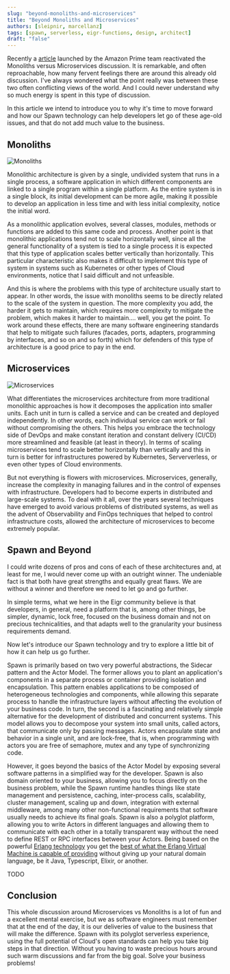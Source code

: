 ```yaml
---
slug: "beyond-monoliths-and-microservices"
title: "Beyond Monoliths and Microservices"
authors: [sleipnir, marcellanz]
tags: [spawn, serverless, eigr-functions, design, architect]
draft: "false"
---
```


Recently a [article](https://www.primevideotech.com/video-streaming/scaling-up-the-prime-video-audio-video-monitoring-service-and-reducing-costs-by-90)
launched by the Amazon Prime team reactivated the Monoliths versus Microservices discussion. It is remarkable, and often reproachable, 
how many fervent feelings there are around this already old discussion.
I've always wondered what the point really was between these two often conflicting views of the world. And I could never understand why 
so much energy is spent in this type of discussion.

In this article we intend to introduce you to why it's time to move forward and how our Spawn technology can help developers 
let go of these age-old issues, and that do not add much value to the business.

## Monoliths

![Monoliths](/img/monoliths.jpg "Monoliths")

Monolithic architecture is given by a single, undivided system that runs in a single process, a software application in which different components are linked to a single program within a single platform.
As the entire system is in a single block, its initial development can be more agile, making it possible to develop an application in less time and with less initial complexity, notice the initial word.

As a monolithic application evolves, several classes, modules, methods or functions are added to this same code and process.
Another point is that monolithic applications tend not to scale horizontally well, since all the general functionality of a system is tied to a single process it is expected that this type of application scales better vertically than horizontally. This particular characteristic also makes it difficult to implement this type of system in systems such as Kubernetes or other types of Cloud environments, notice that I said difficult and not unfeasible.

And this is where the problems with this type of architecture usually start to appear. In other words, the issue with monoliths seems to be directly related to the scale of the system in question. The more complexity you add, the harder it gets to maintain, which requires more complexity to mitigate the problem, which makes it harder to maintain.... well, you get the point.
To work around these effects, there are many software engineering standards that help to mitigate such failures (facades, ports, adapters, programming by interfaces, and so on and so forth)
which for defenders of this type of architecture is a good price to pay in the end. 


## Microservices

![Microservices](/img/microservices.jpg "Microservices")

What differentiates the microservices architecture from more traditional monolithic approaches is how it decomposes the application into smaller units. Each unit in turn is called a service and can be created and deployed independently. In other words, each individual service can work or fail without compromising the others. This helps you embrace the technology side of DevOps and make constant iteration and constant delivery (CI/CD) more streamlined and feasible (at least in theory).
In terms of scaling microservices tend to scale better horizontally than vertically and this in turn is better for infrastructures powered by Kubernetes, Serververless, or even other types of Cloud environments.

But not everything is flowers with microservices. Microservices, generally, increase the complexity in managing failures and in the control of expenses with infrastructure. Developers had to become experts in distributed and large-scale systems.
To deal with it all, over the years several techniques have emerged to avoid various problems of distributed systems, as well as the advent of Observability and FinOps techniques that helped to control infrastructure costs, allowed the architecture of microservices to become extremely popular.


## Spawn and Beyond

I could write dozens of pros and cons of each of these architectures and, at least for me, I would never come up with an outright winner. The undeniable fact is that both have great strengths and equally great flaws. We are without a winner and therefore we need to let go and go further.

In simple terms, what we here in the Eigr community believe is that developers, in general, need a platform that is, among other things, be simpler, dynamic, lock free, focused on the business domain and not on precious technicalities, and that adapts well to the granularity your business requirements demand.

Now let's introduce our Spawn technology and try to explore a little bit of how it can help us go further.

Spawn is primarily based on two very powerful abstractions, the Sidecar pattern and the Actor Model. The former allows you to plant an application's components in a separate process or container providing isolation and encapsulation. This pattern enables applications to be composed of heterogeneous technologies and components, while allowing this separate process to handle the infrastructure layers without affecting the evolution of your business code. In turn, the second is a fascinating and relatively simple alternative for the development of distributed and concurrent systems. This model allows you to decompose your system into small units, called actors, that communicate only by passing messages. Actors encapsulate state and behavior in a single unit, and are lock-free, that is, when programming with actors you are free of semaphore, mutex and any type of synchronizing code.

However, it goes beyond the basics of the Actor Model by exposing several software patterns in a simplified way for the developer. Spawn is also domain oriented to your business, allowing you to focus directly on the business problem, while the Spawn runtime handles things like state management and persistence, caching, inter-process calls, scalability, cluster management, scaling up and down, integration with external middleware, among many other non-functional requirements that software usually needs to achieve its final goals. 
Spawn is also a polyglot platform, allowing you to write Actors in different languages and allowing them to communicate with each other in a totally transparent way without the need to define REST or RPC interfaces between your Actors. Being based on the powerful [Erlang technology](https://www.wired.com/2015/09/whatsapp-serves-900-million-users-50-engineers/) you get the [best of what the Erlang Virtual Machine is capable of providing]() without giving up your natural domain language, be it Java, Typescript, Elixir, or another.

TODO

## Conclusion

This whole discussion around Microservices vs Monoliths is a lot of fun and a excellent mental exercise, but we as software engineers must remember
that at the end of the day, it is our deliveries of value to the business that will make the difference. Spawn with its polyglot serverless experience, using the full potential of Cloud's open standards can help you take big steps in that direction. Without you having to waste precious hours around such warm discussions and far from the big goal. Solve your business problems!